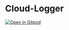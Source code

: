 # Cloud-Logger

[![Open in Gitpod](https://gitpod.io/button/open-in-gitpod.svg)](https://gitpod.io/#https://github.com/LuisXavierAraujo/Cloud-Logger)
